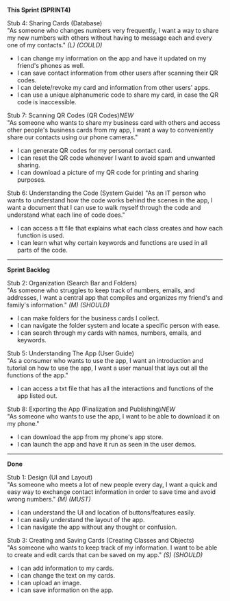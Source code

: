 **This Sprint (SPRINT4)**

Stub 4: Sharing Cards (Database)\
"As someone who changes numbers very frequently, I want a way to share my new numbers with others without having to message each and every one of my contacts." _(L) (COULD)_ 
- I can change my information on the app and have it updated on my friend's phones as well. 
- I can save contact information from other users after scanning their QR codes.
- I can delete/revoke my card and information from other users' apps.
- I can use a unique alphanumeric code to share my card, in case the QR code is inaccessible.

Stub 7: Scanning QR Codes (QR Codes)_NEW_\
"As someone who wants to share my business card with others and access other people's business cards from my app, I want a way to conveniently share our contacts using our phone cameras."
- I can generate QR codes for my personal contact card.
- I can reset the QR code whenever I want to avoid spam and unwanted sharing.
- I can download a picture of my QR code for printing and sharing purposes.

Stub 6: Understanding the Code (System Guide)
"As an IT person who wants to understand how the code works behind the scenes in the app, I want a document that I can use to walk myself through the code and understand what each line of code does."
- I can access a tt file that explains what each class creates and how each function is used.
- I can learn what why certain keywords and functions are used in all parts of the code.

---------------------------------------------------------------------------------------------------------

**Sprint Backlog**

Stub 2: Organization (Search Bar and Folders)\
"As someone who struggles to keep track of numbers, emails, and addresses, I want a central app that compiles and organizes my friend's and family's information." _(M) (SHOULD)_ 
- I can make folders for the business cards I collect. 
- I can navigate the folder system and locate a specific person with ease. 
- I can search through my cards with names, numbers, emails, and keywords.

Stub 5: Understanding The App (User Guide)\
"As a consumer who wants to use the app, I want an introduction and tutorial on how to use the app, I want a user manual that lays out all the functions of the app."
- I can access a txt file that has all the interactions and functions of the app listed out.

Stub 8: Exporting the App (Finalization and Publishing)_NEW_\
"As someone who wants to use the app, I want to be able to download it on my phone."
- I can download the app from my phone's app store.
- I can launch the app and have it run as seen in the user demos.

---------------------------------------------------------------------------------------------------------

**Done**

Stub 1: Design (UI and Layout)\
"As someone who meets a lot of new people every day, I want a quick and easy way to exchange contact information in order to save time and avoid wrong numbers." _(M) (MUST)_ 
- I can understand the UI and location of buttons/features easily.
- I can easily understand the layout of the app.
- I can navigate the app without any thought or confusion.

Stub 3: Creating and Saving Cards (Creating Classes and Objects)\
"As someone who wants to keep track of my information. I want to be able to create and edit cards that can be saved on my app." _(S) (SHOULD)_ 
- I can add information to my cards. 
- I can change the text on my cards. 
- I can upload an image.
- I can save information on the app.